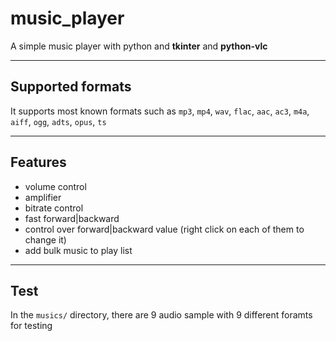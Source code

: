 # music_player

A simple music player with python and **tkinter** and **python-vlc**

---

## Supported formats

It supports most known formats such as `mp3`, `mp4`, `wav`, `flac`, `aac`, `ac3`, `m4a`, `aiff`, `ogg`, `adts`, `opus`, `ts`

---

## Features

- volume control
- amplifier
- bitrate control
- fast forward|backward
- control over forward|backward value (right click on each of them to change it)
- add bulk music to play list

---

## Test

In the `musics/` directory, there are 9 audio sample with 9 different foramts for testing
